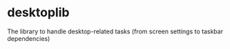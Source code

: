 # desktoplib
The library to handle desktop-related tasks (from screen settings to taskbar dependencies)
